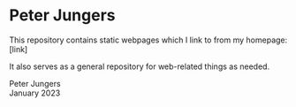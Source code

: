 # Peter Jungers  
This repository contains static webpages which I link to from my homepage: [link]  

It also serves as a general repository for web-related things as needed.

Peter Jungers  
January 2023
